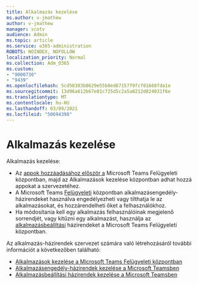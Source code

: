 ```yaml
---
title: Alkalmazás kezelése
ms.author: v-jmathew
author: v-jmathew
manager: scotv
audience: Admin
ms.topic: article
ms.service: o365-administration
ROBOTS: NOINDEX, NOFOLLOW
localization_priority: Normal
ms.collection: Adm_O365
ms.custom:
- "9000730"
- "9439"
ms.openlocfilehash: 5cd58303b0629e55b0ed67157f9fcf01668fda1e
ms.sourcegitcommit: 13d96a612b67e01c725d5c2a5a0212d824031f6e
ms.translationtype: MT
ms.contentlocale: hu-HU
ms.lasthandoff: 03/09/2021
ms.locfileid: "50694398"
---
```

# <a name="how-to-manage-an-app"></a>Alkalmazás kezelése

Alkalmazás kezelése:

- Az [appok hozzáadásához először a](https://admin.teams.microsoft.com/policies/manage-apps) Microsoft Teams Felügyeleti központban, majd az Alkalmazások kezelése központban adhat hozzá appokat a szervezetéhez.
- A Microsoft Teams [Felügyeleti](https://admin.teams.microsoft.com/policies/app-permission) központban alkalmazásengedély-házirendeket használva engedélyezheti vagy tilthatja le az alkalmazásokat, és hozzárendelheti őket a felhasználókhoz.
- Ha módosítania kell egy alkalmazás felhasználóinak megjelenő sorrendjét, vagy kitűzni egy alkalmazást, használja az [alkalmazásbeállítási](https://admin.teams.microsoft.com/policies/app-setup) házirendeket a Microsoft Teams Felügyeleti központban.

Az alkalmazás-házirendek szervezet számára való létrehozásáról további információt a következőben található:

- [Alkalmazások kezelése a Microsoft Teams Felügyeleti központban](https://docs.microsoft.com/MicrosoftTeams/manage-apps)
- [Alkalmazásengedély-házirendek kezelése a Microsoft Teamsben](https://docs.microsoft.com/microsoftteams/teams-app-permission-policies)
- [Alkalmazásbeállítási házirendek kezelése a Microsoft Teamsben](https://docs.microsoft.com/microsoftteams/teams-app-setup-policies)

